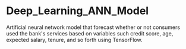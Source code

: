 # Deep_Learning_ANN_Model
Artificial neural network model that forecast whether or not consumers used the bank's services based on variables such credit score, age, expected salary, tenure, and so forth using TensorFlow.
